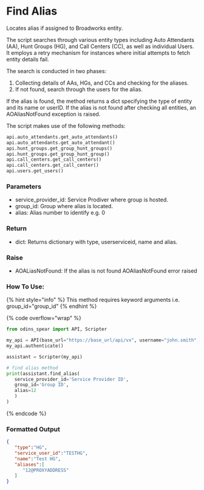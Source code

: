 # Find Alias

Locates alias if assigned to Broadworks entity.

The script searches through various entity types including Auto Attendants (AA), Hunt Groups (HG), and Call Centers (CC), as well as individual Users. It employs a retry mechanism for instances where initial attempts to fetch entity details fail.

The search is conducted in two phases:

1. Collecting details of AAs, HGs, and CCs and checking for the aliases.
2. If not found, search through the users for the alias.

If the alias is found, the method returns a dict specifying the type of entity and its name or userID. If the alias is not found after checking all entities, an AOAliasNotFound exception is raised.

The script makes use of the following methods:

```python
api.auto_attendants.get_auto_attendants()
api.auto_attendants.get_auto_attendant()
api.hunt_groups.get_group_hunt_groups()
api.hunt_groups.get_group_hunt_group()
api.call_centers.get_call_centers()
api.call_centers.get_call_center()
api.users.get_users()
```

### Parameters&#x20;

* service\_provider\_id: Service Prodiver where group is hosted.
* group\_id: Group where alias is located.
* alias: Alias number to identify e.g. 0

### Return

* dict: Returns dictionary with type, userserviceid, name and alias.

### Raise

* AOALiasNotFound: If the alias is not found AOAliasNotFound error raised

### How To Use:

{% hint style="info" %}
This method requires keyword arguments i.e. group_id="group_id"
{% endhint %}

{% code overflow="wrap" %}
```python
from odins_spear import API, Scripter

my_api = API(base_url="https://base_url/api/vx", username="john.smith", password="ODIN_INSTANCE_1")
my_api.authenticate()

assistant = Scripter(my_api)

# find alias method
print(assistant.find_alias(
   service_provider_id='Service Provider ID', 
   group_id='Group ID', 
   alias=12
   )
)
```
{% endcode %}

### Formatted Output

```json
{
   "type":"HG",
   "service_user_id":"TESTHG",
   "name":"Test HG",
   "aliases":[
      "12@PROXYADDRESS"
   ]
}
```